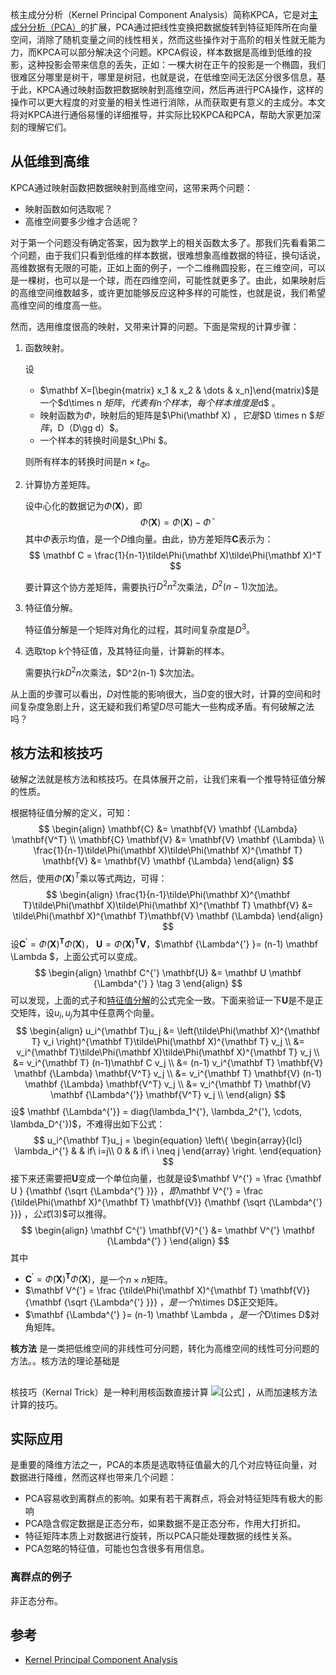 核主成分分析（Kernel Principal Component Analysis）简称KPCA，它是对[主成分分析（PCA）](https://eipi10.cn/mathematics/2021/05/12/covariance_matrix/#%E4%B8%BB%E6%88%90%E5%88%86%E5%88%86%E6%9E%90)的扩展，PCA通过把线性变换把数据旋转到特征矩阵所在向量空间，消除了随机变量之间的线性相关，然而这些操作对于高阶的相关性就无能为力，而KPCA可以部分解决这个问题。KPCA假设，样本数据是高维到低维的投影，这种投影会带来信息的丢失，正如：一棵大树在正午的投影是一个椭圆，我们很难区分哪里是树干，哪里是树冠，也就是说，在低维空间无法区分很多信息，基于此，KPCA通过映射函数把数据映射到高维空间，然后再进行PCA操作，这样的操作可以更大程度的对变量的相关性进行消除，从而获取更有意义的主成分。本文将对KPCA进行通俗易懂的详细推导，并实际比较KPCA和PCA，帮助大家更加深刻的理解它们。

## 从低维到高维

KPCA通过映射函数把数据映射到高维空间，这带来两个问题：

- 映射函数如何选取呢？
- 高维空间要多少维才合适呢？

对于第一个问题没有确定答案，因为数学上的相关函数太多了。那我们先看看第二个问题，由于我们只看到低维的样本数据，很难想象高维数据的特征，换句话说，高维数据有无限的可能，正如上面的例子，一个二维椭圆投影，在三维空间，可以是一棵树，也可以是一个球，而在四维空间，可能性就更多了。由此，如果映射后的高维空间维数越多，或许更加能够反应这种多样的可能性，也就是说，我们希望高维空间的维度高一些。

然而，选用维度很高的映射，又带来计算的问题。下面是常规的计算步骤：

1. 函数映射。

   设

   - $\mathbf X=[\begin{matrix} x_1 & x_2 & \dots & x_n]\end{matrix}$是一个$d\times n $矩阵，代表有$n$个样本，每个样本维度是$d$ 。
   - 映射函数为$\Phi$，映射后的矩阵是$\Phi(\mathbf X) $，它是$$D \times n $$矩阵，$D（D\gg d）$。
   - 一个样本的转换时间是$t_\Phi $。

   则所有样本的转换时间是$n \times t_\Phi$。

2. 计算协方差矩阵。

   设中心化的数据记为$\tilde\Phi(\mathbf X)$，即
   $$
   \tilde\Phi(  \mathbf X)=\Phi(\mathbf X)-\bar\Phi  
   $$
   其中$\bar\Phi$表示均值，是一个$D$维向量。由此，协方差矩阵$\mathbf C$表示为：
   $$
   \mathbf C = \frac{1}{n-1}\tilde\Phi(\mathbf X)\tilde\Phi(\mathbf X)^T     
   $$
   
   要计算这个协方差矩阵，需要执行$D^2n^2$次乘法，$D^2(n-1)$次加法。
   
3. 特征值分解。

   特征值分解是一个矩阵对角化的过程，其时间复杂度是$D^3$。

4. 选取top k个特征值，及其特征向量，计算新的样本。

   需要执行$kD^2n$次乘法，$D^2(n-1) $次加法。

从上面的步骤可以看出，$D$对性能的影响很大，当$D$变的很大时，计算的空间和时间复杂度急剧上升，这无疑和我们希望$D$尽可能大一些构成矛盾。有何破解之法吗？

## 核方法和核技巧

破解之法就是核方法和核技巧。在具体展开之前，让我们来看一个推导特征值分解的性质。

根据特征值分解的定义，可知：
$$
\begin{align}
\mathbf{C} &=  \mathbf{V} \mathbf {\Lambda} \mathbf{V^T} \\
\mathbf{C} \mathbf{V} &=  \mathbf{V} \mathbf {\Lambda}  \\
\frac{1}{n-1}\tilde\Phi(\mathbf X)\tilde\Phi(\mathbf X)^{\mathbf T} \mathbf{V} &=  \mathbf{V} \mathbf {\Lambda} 
\end{align}
$$
然后，使用$\tilde\Phi(\mathbf X)^T$乘以等式两边，可得：
$$
\begin{align}
\frac{1}{n-1}\tilde\Phi(\mathbf X)^{\mathbf T}\tilde\Phi(\mathbf X)\tilde\Phi(\mathbf X)^{\mathbf T} \mathbf{V} &=  \tilde\Phi(\mathbf X)^{\mathbf T}\mathbf{V} \mathbf {\Lambda}  
\end{align}
$$
设$\mathbf C^{'} = \tilde\Phi(\mathbf X)^{\mathbf T}\tilde\Phi(\mathbf X)$， $\mathbf U = \tilde\Phi(\mathbf X)^{\mathbf T} \mathbf{V}$，$\mathbf {\Lambda^{'} }= (n-1) \mathbf  \Lambda $，上面公式可以变成。
$$
\begin{align}
\mathbf C^{'} \mathbf{U} &=  \mathbf U \mathbf {\Lambda^{'} }   \tag 3
\end{align}
$$
可以发现，上面的式子和[特征值分解](https://eipi10.cn/linear-algebra/2019/12/07/eigenvalue_and_eigenvector/)的公式完全一致。下面来验证一下$\mathbf U$是不是正交矩阵，设$u_i, u_j$为其中任意两个向量。
$$
\begin{align}
u_i^{\mathbf T}u_j &=  \left(\tilde\Phi(\mathbf X)^{\mathbf T} v_i \right)^{\mathbf T}\tilde\Phi(\mathbf X)^{\mathbf T} v_j \\
&=  v_i^{\mathbf T}\tilde\Phi(\mathbf X)\tilde\Phi(\mathbf X)^{\mathbf T} v_j \\
&= v_i^{\mathbf T} (n-1)\mathbf C v_j \\
&= (n-1) v_i^{\mathbf T} \mathbf{V} \mathbf {\Lambda} \mathbf{V^T}   v_j \\
&=  v_i^{\mathbf T} \mathbf{V} (n-1) \mathbf {\Lambda} \mathbf{V^T}   v_j \\
&= v_i^{\mathbf T} \mathbf{V} \mathbf {\Lambda^{'}} \mathbf{V^T}   v_j \\
\end{align}
$$
设$ \mathbf {\Lambda^{'}} = diag(\lambda_1^{'}, \lambda_2^{'}, \cdots, \lambda_D^{'})$，不难得出如下公式：
$$
u_i^{\mathbf T}u_j  = \begin{equation}  
\left\{  
\begin{array}{lcl}  
 \lambda_i^{'}        &  & if\ i=j\\  
 0 &  & if\  i \neq j
\end{array}  
\right.
\end{equation}
$$
接下来还需要把$\mathbf U$变成一个单位向量，也就是设$\mathbf V^{'}  = \frac {\mathbf U } {\mathbf {\sqrt {\Lambda^{'} }}} $，即$\mathbf V^{'} = \frac {\tilde\Phi(\mathbf X)^{\mathbf T} \mathbf{V}} {\mathbf {\sqrt {\Lambda^{'} }}} $，公式$(3)$可以推得。
$$
\begin{align}
\mathbf C^{'} \mathbf{V}^{'} &=  \mathbf V^{'} \mathbf {\Lambda^{'} }  
\end{align}
$$
其中

- $\mathbf C^{'} = \tilde\Phi(\mathbf X)^{\mathbf T}\tilde\Phi(\mathbf X)$，是一个$n \times n$矩阵。
- $\mathbf V^{'} = \frac {\tilde\Phi(\mathbf X)^{\mathbf T} \mathbf{V}} {\mathbf {\sqrt {\Lambda^{'} }}} $，是一个$n\times D$正交矩阵。
- $\mathbf {\Lambda^{'} }= (n-1) \mathbf  \Lambda $，是一个$D\times D$对角矩阵。



**核方法** 是一类把低维空间的非线性可分问题，转化为高维空间的线性可分问题的方法。。核方法的理论基础是



## 

核技巧（Kernal Trick）是一种利用核函数直接计算 ![[公式]](https://www.zhihu.com/equation?tex=%5Clangle+%5Cphi%28x%29%2C%5Cphi%28z%29+%5Crangle%E2%80%8B) ，从而加速核方法计算的技巧。





## 实际应用

是重要的降维方法之一，PCA的本质是选取特征值最大的几个对应特征向量，对数据进行降维，然而这样也带来几个问题：

- PCA容易收到离群点的影响。如果有若干离群点，将会对特征矩阵有极大的影响
- PCA隐含假定数据是正态分布，如果数据不是正态分布，作用大打折扣。
- 特征矩阵本质上对数据进行旋转，所以PCA只能处理数据的线性关系。
- PCA忽略的特征值，可能也包含很多有用信息。



### 离群点的例子

非正态分布。

## 参考

- [Kernel Principal Component Analysis](https://shengtao96.github.io/2017/06/09/Kernel-Principal-Component-Analysis/)

